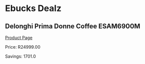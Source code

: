 
# Ebucks Dealz
## Delonghi Prima Donne Coffee ESAM6900M
[Product Page](https://www.ebucks.com/web/shop/productSelected.do?prodId=1158926215&catId=704984897)

Price: R24999.00

Savings: 1701.0


	
